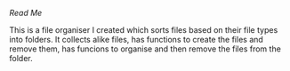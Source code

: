 *Read Me*

This is a file organiser I created which sorts files based on their file types into folders. It collects alike files, has functions to create the files and remove them, has funcions to organise and then remove the files from the folder.
